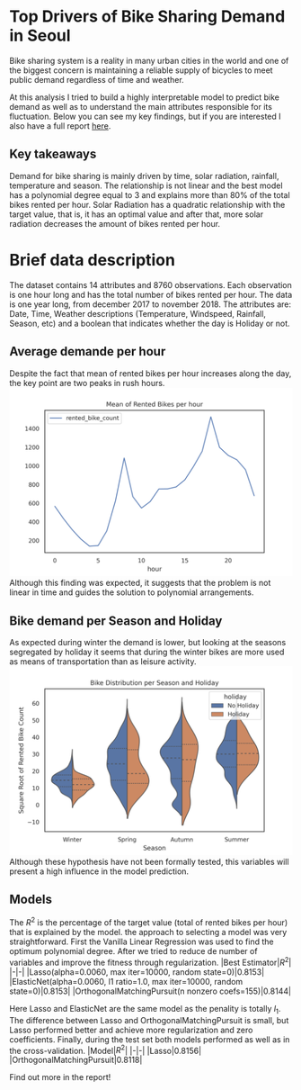# Top Drivers of Bike Sharing Demand in Seoul

Bike sharing system is a reality in many urban cities in the world and one of the biggest
concern is maintaining a reliable supply of bicycles to meet public demand regardless of time
and weather.

At this analysis I tried to build a highly interpretable model to predict bike demand as well as to understand the main attributes responsible for its fluctuation.
Below you can see my key findings, but if you are interested I also have a full report [here](./report/report.pdf).

## Key takeaways
Demand for bike sharing is mainly driven by time, solar radiation, rainfall, temperature and season. The relationship is not linear and the best model has a polynomial degree equal to 3 and explains more than 80% of the total bikes rented per hour. Solar Radiation has a quadratic relationship with the target value, that is, it has an optimal value and after that, more solar radiation decreases the amount of bikes rented per hour.


# Brief data description
The dataset contains 14 attributes and 8760 observations. Each observation is one hour long and has the total number of bikes rented per hour. The data is one year long,
from december 2017 to november 2018. The attributes are: Date, Time, Weather descriptions (Temperature, Windspeed, Rainfall, Season, etc) and a boolean that indicates whether the day is Holiday or not.

## Average demande per hour
Despite the fact that mean of rented bikes per hour increases along the day, the key point are two peaks in rush hours.
![](./report/figures/rented.png)
Although this finding was expected, it suggests that the problem is not linear in time and guides the solution to polynomial arrangements.

## Bike demand per Season and Holiday
As expected during winter the demand is lower, but looking at the seasons segregated by holiday it seems that during the winter bikes are more used as means of transportation than as leisure activity.
![](./report/figures/violin.png)
Although these hypothesis have not been formally tested, this variables will present a high influence in the model prediction.

## Models
The $R^2$ is the percentage of the target value (total of rented bikes per hour) that is explained by the model. the approach to selecting a model was very straightforward. First the Vanilla Linear Regression was used to find the optimum polynomial degree. After we tried to reduce de number of variables and improve the fitness through regularization. 
|Best Estimator|$R^2$|
|-|-|
|Lasso(alpha=0.0060, max iter=10000, random state=0)|0.8153|
|ElasticNet(alpha=0.0060, l1 ratio=1.0, max iter=10000, random state=0)|0.8153|
|OrthogonalMatchingPursuit(n nonzero coefs=155)|0.8144|

Here Lasso and ElasticNet are the same model as the penality is totally $l_1$. The difference between Lasso and OrthogonalMatchingPursuit is small, but Lasso performed better and achieve more regularization and zero coefficients. Finally, during the test set both models performed as well as in the cross-validation.
|Model|$R^2$|
|-|-|
|Lasso|0.8156|
|OrthogonalMatchingPursuit|0.8118|

Find out more in the report!

